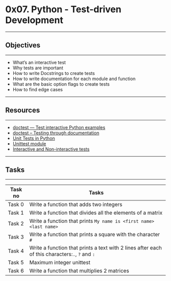 # 0x07. Python - Test-driven Development
---
## Objectives
---
* What’s an interactive test
* Why tests are important
* How to write Docstrings to create tests
* How to write documentation for each module and function
* What are the basic option flags to create tests
* How to find edge cases
---
## Resources
---
* [doctest — Test interactive Python examples](https://docs.python.org/3.4/library/doctest.html)
* [doctest – Testing through documentation](https://pymotw.com/3/doctest/)
* [Unit Tests in Python](https://www.youtube.com/watch?v=1Lfv5tUGsn8)
* [Unittest module](https://www.youtube.com/watch?v=6tNS--WetLI)
* [Interactive and Non-interactive tests](https://mattermost.com/blog/testing-python-understanding-doctest-and-unittest/)
---
## Tasks
---
|Task no |Tasks	|
|--------|------|
|Task 0  |Write a function that adds two integers|
|Task 1  |Write a function that divides all the elements of a matrix|
|Task 2  |Write a function that prints `My name is <first name> <last name>`|
|Task 3  |Write a function that prints a square with the character `#`|
|Task 4  |Write a function that prints a text with 2 lines after each of this characters:`.`, `?` and `:`|
|Task 5  |Maximum integer unittest|
|Task 6  |Write a function that multiplies 2 matrices|
   
